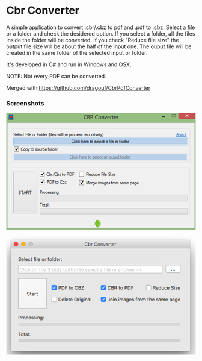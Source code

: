 Cbr Converter
=============


A simple application to convert .cbr/.cbz to pdf and .pdf to .cbz.
Select a file or a folder and check the desidered option.
If you select a folder, all the files inside the folder will be converted.
If you check "Reduce file size" the output file size will be about the half of the input one.
The ouput file will be created in the same folder of the selected input or folder.

It's developed in C# and run in Windows and OSX.

NOTE: Not every PDF can be converted.

Merged with https://github.com/dragouf/CbrPdfConverter

### Screenshots

![Windows](Screenshots/CbrConverterWin.png?raw=true "Windows")  

![Osx](Screenshots/CbrConverterOsx.png?raw=true "Osx")
